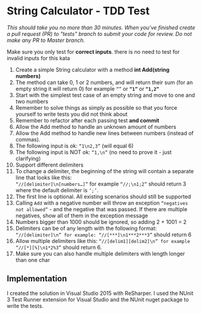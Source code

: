 # String Calculator - TDD Test

_This should take you no more than 30 minutes. When you've finished create a pull request (PR) to "tests" branch to submit your code for review. Do not make any PR to Master branch._

Make sure you only test for **correct inputs**. there is no need to test for invalid inputs for this kata

1. Create a simple String calculator with a method **int Add(string numbers)**
  1. The method can take 0, 1 or 2 numbers, and will return their sum (for an empty string it will return 0) for example `“”` or **`“1”`** or **`“1,2”`**
  2. Start with the simplest test case of an empty string and move to one and two numbers
  3. Remember to solve things as simply as possible so that you force yourself to write tests you did not think about
  4. Remember to refactor after each passing test **and commit**
2. Allow the Add method to handle an unknown amount of numbers
3. Allow the Add method to handle new lines between numbers (instead of commas).
  1. The following input is ok:  `“1\n2,3”`  (will equal 6)
  2. The following input is NOT ok:  `“1,\n”` (no need to prove it - just clarifying)
4. Support different delimiters
  1. To change a delimiter, the beginning of the string will contain a separate line that looks like this:  
  `“//[delimiter]\n[numbers…]”` for example `“//;\n1;2”` should return 3 where the default delimiter is `‘;’`.
  2. The first line is optional. All existing scenarios should still be supported
5. Calling `Add` with a negative number will throw an exception `“negatives not allowed”` - and the negative that was passed. If there are multiple negatives, show all of them in the exception message 
6. Numbers bigger than 1000 should be ignored, so adding 2 + 1001  = 2
7. Delimiters can be of any length with the following format:  `“//[delimiter]\n” for example: “//[***]\n1***2***3”` should return 6
8. Allow multiple delimiters like this:  `“//[delim1][delim2]\n” for example “//[*][%]\n1*2%3”` should return 6.
9. Make sure you can also handle multiple delimiters with length longer than one char

## Implementation

I created the solution in Visual Studio 2015 with ReSharper. I used the NUnit 3 Test Runner extension
for Visual Studio and the NUnit nuget package to write the tests.

